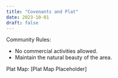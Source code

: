 ```yaml
---
title: "Covenants and Plat"
date: 2023-10-01
draft: false
---
```


Community Rules:
- No commercial activities allowed.
- Maintain the natural beauty of the area.

Plat Map:
[Plat Map Placeholder] 